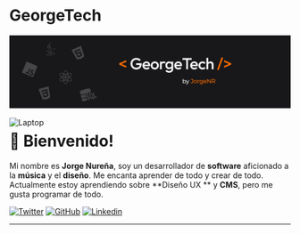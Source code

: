 # GeorgeTech


<img src="https://github.com/GeorgeTech-7/GeorgeTech-7/blob/main/Frame%201.png">

<a href="https://arhcoder.github.io/arhcoder-portfolio/" target="_blank"><img align="left" alt="Laptop" width="280px" src="https://arhcoder.github.io/arhcoder-old/02-Images/main-banner.svg"/></a>

# 🦝 Bienvenido!

Mi nombre es **Jorge Nureña**, soy un desarrollador de **software** aficionado a la **música** y el **diseño**. Me encanta aprender de todo y crear de todo. Actualmente estoy aprendiendo sobre **Diseño UX ** y **CMS**, pero me gusta programar de todo.

[![Twitter](https://img.shields.io/twitter/follow/arhcoder?style=social)](https://twitter.com/GeorgeTech-7)
[![GitHub](https://img.shields.io/github/followers/arhcoder?label=follow&style=social)](https://github.com/GeorgeTech-7)
[![Linkedin](https://img.shields.io/badge/-Alejandro_Ramos-blue?style=flat-square&logo=Linkedin&logoColor=white&link=https://www.linkedin.com/in/arhcoder/)](https://www.linkedin.com/in/GeorgeTech-7/)
<br>

___
